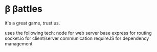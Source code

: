 # β βattles

it's a great game, trust us.

uses the following tech:
	node for web server base
	express for routing
	socket.io for client/server communication
	requireJS for dependency management
